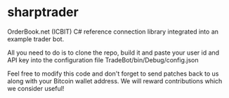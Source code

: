 sharptrader
===========

OrderBook.net (ICBIT) C# reference connection library integrated into an example trader bot.

All you need to do is to clone the repo, build it and paste
your user id and API key into the configuration file TradeBot/bin/Debug/config.json

Feel free to modify this code and don't forget to send patches back to us
along with your Bitcoin wallet address. We will reward contributions which we consider useful!
